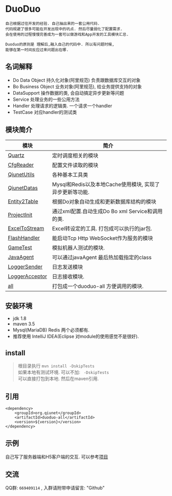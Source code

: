 # DuoDuo
    自己根据过往开发的经验. 自己抽出来的一套公用代码.
    代码规避了很多可能在开发出现中的坑点. 然后尽量弱化了配置需求. 
    会在使用的过程慢慢完善成为一套可以做游戏和App开发的工具模块汇总.
    
    Duoduo的原则是 理解后,融入自己的代码中. 所以有问题时候,
    能够在第一时间反应过来问题出在哪.
    
## 名词解释
* Do Data Object 持久化对象(阿里规范) 负责跟数据库交互的对象
* Bo Business Object 业务对象(阿里规范), 给业务提供支持的对象
* DataSupport 操作数据的类, 会自动搞定异步更新等问题
* Service    处理业务的一些公用方法
* Handler   处理请求的逻辑类. 一个请求一个handler
* TestCase  对应handler的测试类 

## 模块简介
| 	模块			|	简介					|
|----------		|----------	|
|[Quartz](Quartz/README.md) 			|	 定时调度相关的模块	|
|[CfgReader](CfgReader/README.md) 			|	 配置文件读取的模块	|
|[QiunetUtils](QiunetUtils/README.md)		|	 各种基本工具类|
|[QiunetDatas](QiunetDatas/README.md) 		|	 Mysql和Redis以及本地Cache使用模块, 实现了异步更新等功能.|
|[Entity2Table](Entity2Table/README.md) 		|	根据Do对象自动生成和更新数据库结构的模块|
|[ProjectInit](ProjectInit/README.md) 		| 通过xml配置.自动生成Do Bo xml Service和调用的类.|
|[ExcelToStream](ExcelToStream/README.md)	| Excel转设定的工具. 打包成可以执行的jar包.|
|[FlashHandler](FlashHandler/README.md) 		| 能启动Tcp Http WebSocket作为服务的模块|
|[GameTest](GameTest/README.md)  		|	 模拟机器人测试的模块.|
|[JavaAgent](JavaAgent/README.md)  		|	 可以通过javaAgent 最后热加载指定的class|
|[LoggerSender](LoggerSender/README.md)  	|	 日志发送模块|
|[LoggerAcceptor](LoggerAcceptor/README.md)  	|  日志接收模块.| 
|[all](all/README.md)  				|	 打包成一个duoduo-all 方便调用的模块.|
 
## 安装环境
* jdk 1.8
* maven 3.5
* Mysql(MariaDB) Redis 两个必须都有.
* 推荐使用 IntelliJ IDEA(Eclipse 对module的使用感觉不是很好).
 
## install
> 根目录执行 `mvn install -DskipTests` <br />
> 如果本地有测试环境. 可以不加: ` -DskipTests` <br />
可以直接打包到本地. 然后在maven引用.

## 引用
	<dependency>
		<groupId>org.qiunet</groupId>
		<artifactId>duoduo-all</artifactId>
		<version>${version}</version>
	</dependency>

## 示例
自己写了服务器端和H5客户端的交互. 可以参考[项目](https://github.com/qiunet/CocosCreatorAndServer)


## 交流
QQ群: `669409114` , 入群请附带申请留言: "Github"
